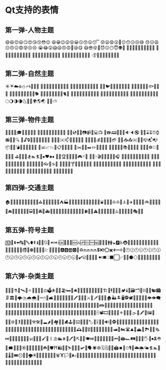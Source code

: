 # Qt支持的表情

## 第一弹-人物主题

😄😆😊😃😏😍😘😚😳😌
😆😁😉😜😝😀😗😙😛😴
😟😦😧😮😬😕😯😑😒😅
😓😥😩😔😞😖😨😰😣😢
😭😂😲😱😫😠😡😤😪😋
😷😎😵👿😈😐😶😇👽💛
💙💜💚💔💆💇💅👦👧👩
👨👶👵👴👱👲👳👷👮👼
👸😺😸😻😽😼🙀😿😹😾
👹👺🙈🙉🙊💂💀🐾👄💋
💧👂👀👃👅💌👤👥💬💭

## 第二弹-自然主题

☀️☔️☁️❄️⛄️⚡️🌀🌁🌊🐱
🐶🐭🐹🐰🐺🐸🐯🐨🐻🐷
🐽🐮🐗🐵🐒🐴🐎🐫🐑🐘
🐼🐍🐦🐤🐥🐣🐔🐧🐢🐛
🐝🐜🐞🐌🐙🐠🐟🐳🐋🐬
🐄🐏🐀🐃🐅🐇🐉🐐🐓🐕
🐖🐁🐂🐲🐡🐊🐪🐆🐈🐩
🐾💐🌸🌷🍀🌹🌻🌺🍁🍃
🍂🌿🍄🌵🌴🌲🌳🌰🌱🌼
🌾🐚🌐🌞🌝🌚🌑🌒🌓🌔
🌕🌖🌗🌘🌜🌛🌙🌍🌎🌏
🌋🌌⛅️

## 第三弹-物件主题

🎍💝🎎🎒🎓🎏🎆🎇🎐🎑
🎃👻🎅🎄🎁🔔🔕🎋🎉🎊
🎈🔮💿📀💾📷📹🎥💻📺
📱☎️📞📟📠💽📼🔉🔈🔇
📢📣⌛️⏳⏰⌚️📻📡➿🔍
🔎🔓🔒🔏🔐🔑💡🔦🔆🔅
🔌🔋📲✉️📫📮🛀🛁🚿🚽
🔧🔩🔨💺💰💴💵💷💶💳
💸📧📥📤✉️📨📯📪📬📭
📦🚪🚬💣🔫🔪💊💉📄📃
📑📊📈📉📜📋📆📅📇📁
📂✂️📌📎✒️✏️📏📐📕📗
📘📙📓📔📒📚🔖📛🔬🔭
📰🏈🏀⚽️⚾️🎾🎱🏉🎳
⛳️🚵🚴🏇🏂🏊🏄🎿♠️♥️♣️♦️
💎💍🏆🎼🎹🎻👾🎮🃏🎴
🎲🎯🀄️🎬📝📝📖🎨🎤🎧
🎺🎷🎸👞👡👠💄👢👕👔
👚👗🎽👖👘👙🎀🎩👑👒
👞🌂💼👜👝👛👓🎣☕️🍵
🍶🍼🍺🍻🍸🍹🍷🍴🍕🍔🍟
🍗🍖🍝🍛🍤🍱🍣🍥🍙🍘
🍚🍜🍲🍢🍡🥚🍞🍩🍮🍦
🍨🍧🎂🍰🍪🍫🍬🍭🍯🍎
🍏🍊🍋🍒🍇🍉🍓🍑🍈
🍌🍐🍍🍠🍆🍅🌽

## 第四弹-交通主题

🏠🏡🏫🏢🏣🏥🏦🏪🏩🏨💒⛪️🏬🏤🌇🌆🏯🏰⛺️🏭🗼🗾🗻🌄🌅🌠🗽🌉🎠🌈🎡⛲️🎢🚢🚤⛵️⛵️🚣⚓️🚀✈️🚁🚂🚊🚞🚲🚡🚟🚠🚜🚙🚘🚗🚗🚕🚖🚛🚌🚍🚨🚓🚔🚒🚑🚐🚚🚋🚉🚆🚅🚄🚈🚝🚃🚎🎫⛽️🚦🚥⚠️🚧🔰🏧🎰🚏💈♨️🏁🎌🏮🗿🎪🎭📍🚩

## 第五弹-符号主题

🔟🔢⬇️⬅️🔠🔡🔤⬆️⏬⏫🔽🔼🔃🔄⏪⏩ℹ️🆗🔀🔁🔂🆕🔝🆙🆒🆓🆖🎦📶🚻🚹🚺🚼🅿️♿️🚇🛄🚾🚰🚮🛂🛅🛃🆑🆘🆔🚫🔞📵🚯🚱🚳🚷🚭🚸⛔️💟🆚📳📴💹💱⛎🔯❎🅰️🅱️🆎🅾️💠♻️🔚🔙🔛🔜💲❌❗️⭕️✖️➕➖➗💮🕐🕜🕙🕥🕚🕦🕛🕧🕑🕝🕒🕞🕓🕟🕔🕠🕕🕡🕖🕢🕗🕣🕘🕤💯✔️☑️🔘🔗➰🔱 ◾️◽️◼️◻️⬛️⬜️✅🔲🔳⚫️⚪️🔴🔵🔷🔶🔹🔸🔺🔻

## 第六弹-杂类主题

🥇🥈🥉⚗️🏺🛰👟⚛️🥑🥓🏸🥖⚖️🗳⛹⛹️‍🦇🏖🛏🐝🛎🚴🚴‍🏴🖤👱🏹🙇🙇‍🥊🏗🌯🕴🦋🤙📸🏕🕯🛶🗃🗂🥕⛓🍾🧀🐿🏙🗜🏛🥂🌩⛈🌧🌨🤡⚰️🖱👷🛋💑👩‍👨‍💏👩‍🤠🦀🖍🏏🥐🤞⚔️🥒🗡👯‍🕶🦌🏚🏜🏝🖥🕵🕊🤤🥁🦆🦅📩👁👁‍🗨🤕🤒👨‍👦👨‍👦‍👦👨‍👧👨‍👧‍👦👨‍👧‍👧👨‍👨‍👦👨‍👨‍👦‍👦👨‍👨‍👧👨‍👨‍👧‍👦👨‍👨‍👧‍👧👪👨‍👩‍👦‍👦👨‍👩‍👧👨‍👩‍👧‍👦👨‍👩‍👧‍👧👩‍👦👩‍👦‍👦👩‍👧👩‍👧‍👦👩‍👧‍👧👩‍👩‍👦👩‍👩‍👦‍👦👩‍👩‍👧👩‍👩‍👧‍👦👩‍👩‍👧‍👧🕵️‍⛴🏑🗄📽🎞🤛👊✊🤜⚜️🛬🛫🐬🌫👣🖋🦊🖼🍳🙍‍⚱️⚙️🥅🏌🦍🥗💂‍💇⚒🛠🤝🕳🌶🌭🏘🤗🏒⛸🕹🕋⌨️🛴🥝🔪🏷🏮🎚🦁🦎🔊🤥🕵👨‍🎨👨‍🚀🤸‍👨‍🍳🕺🤦‍👨‍🏭👨‍🌾👨‍🚒👨‍⚕🤵👨‍⚖🤹‍👨‍🔧👨‍💼👨‍🤾‍🤽‍👨‍🔬🤷‍👨‍🎤👨‍🎓👨‍🏫👨‍💻🍊🕰🥋💆🎖🏅🤼‍🕎🖕🥛🤑🌔🕌🛥🛵🏍🛣⛰🚵🏔🤶🏞🤢🤓🗞⏭🙅‍🙅🌃🙅‍🛢🙆‍🗝🕉📖🍊🦉🖌🥞🖇⛱🛳⏸🥜🖊🤺⛏🏓🛐🍽⏯👮🍿🥔😡🙎‍📿🤰⏮🤴🖨🏎🛤🏳️‍🌈🤚🖐🙋⏺🎗⛑🦏🗯🤖🤣🙄🏵🚣🏃💁🦂🤳🥘☘️🦈🛡⛩🛍🛒🦐⛷🛌🙁🙂🛩🤧🗣🕷🕸🗓🗒🥄🦑🏟⏹🛑⏱🎙🥙🌥🌦🌤🏄🏊🕍🌮🌡🤔🎟⏲💁‍💁🌪🖲🥃🦃🦄🙃🏐🖖🚶🗑🏋🏳️🥀🌬👩‍🎨👩‍🚀🤸‍👩‍🍳🤦‍👩‍🏭👩‍🌾👩‍🚒👩‍⚕👩‍⚖🤹‍👩‍🔧👩‍💼👩‍🤾‍🤽‍👩‍🔬🤷‍👩‍🎤👩‍🎓👩‍🏫👩‍💻👳‍🤼‍🗺🤐
